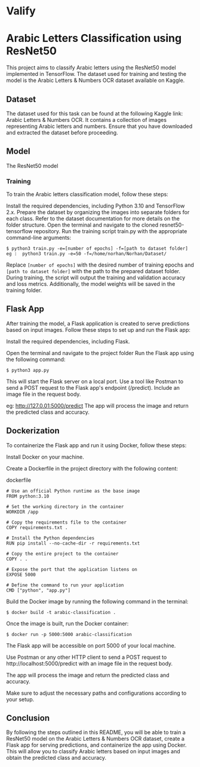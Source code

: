 # Valify
# Arabic Letters Classification using ResNet50
This project aims to classify Arabic letters using the ResNet50 model implemented in TensorFlow. The dataset used for training and testing the model is the Arabic Letters & Numbers OCR dataset available on Kaggle.

## Dataset
The dataset used for this task can be found at the following Kaggle link: Arabic Letters & Numbers OCR. It contains a collection of images representing Arabic letters and numbers. Ensure that you have downloaded and extracted the dataset before proceeding.

## Model
The ResNet50 model

### Training
To train the Arabic letters classification model, follow these steps:

Install the required dependencies, including Python 3.10 and TensorFlow 2.x.
Prepare the dataset by organizing the images into separate folders for each class. Refer to the dataset documentation for more details on the folder structure.
Open the terminal and navigate to the cloned resnet50-tensorflow repository.
Run the training script train.py with the appropriate command-line arguments:
```
$ python3 train.py -e=[number of epochs] -f=[path to dataset folder]
eg :  python3 train.py -e=50 -f=/home/norhan/Norhan/Dataset/
```
Replace `[number of epochs]` with the desired number of training epochs and `[path to dataset folder]` with the path to the prepared dataset folder.
During training, the script will output the training and validation accuracy and loss metrics. Additionally, the model weights will be saved in the training folder.


## Flask App

After training the model, a Flask application is created to serve predictions based on input images. Follow these steps to set up and run the Flask app:

Install the required dependencies, including Flask.

Open the terminal and navigate to the project folder
Run the Flask app using the following command:
```
$ python3 app.py
```
This will start the Flask server on a local port.
Use a tool like Postman to send a POST request to the Flask app's endpoint (/predict). Include an image file in the request body.

eg:  http://127.0.01:5000/predict
The app will process the image and return the predicted class and accuracy.


## Dockerization

To containerize the Flask app and run it using Docker, follow these steps:

Install Docker on your machine.

Create a Dockerfile in the project directory with the following content:

dockerfile
```
# Use an official Python runtime as the base image
FROM python:3.10

# Set the working directory in the container
WORKDIR /app

# Copy the requirements file to the container
COPY requirements.txt .

# Install the Python dependencies
RUN pip install --no-cache-dir -r requirements.txt

# Copy the entire project to the container
COPY . .

# Expose the port that the application listens on
EXPOSE 5000

# Define the command to run your application
CMD ["python", "app.py"]
```

Build the Docker image by running the following command in the terminal:

```
$ docker build -t arabic-classification .
```

Once the image is built, run the Docker container:

```
$ docker run -p 5000:5000 arabic-classification
```

The Flask app will be accessible on port 5000 of your local machine.

Use Postman or any other HTTP client to send a POST request to http://localhost:5000/predict with an image file in the request body.

The app will process the image and return the predicted class and accuracy.

Make sure to adjust the necessary paths and configurations according to your setup.

## Conclusion
By following the steps outlined in this README, you will be able to train a ResNet50 model on the Arabic Letters & Numbers OCR dataset, create a Flask app for serving predictions, and containerize the app using Docker. This will allow you to classify Arabic letters based on input images and obtain the predicted class and accuracy.

